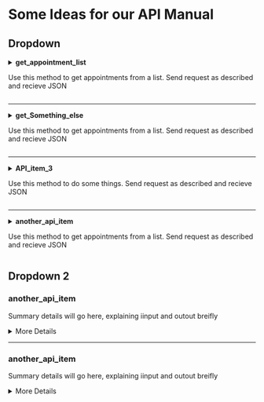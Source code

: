 # Some Ideas for our API Manual

## Dropdown

<details>
  <summary>
    <b>get_appointment_list</b>
    <p>Use this method to get appointments from a list. Send request as described and recieve JSON</p>
  </summary>
  <h3>Method:</h3>
  <p>Post</p>
  <h3>Request:</h3>
  <p>https://{{HOST}}/xxx/api/server/bla/bla/bla</p>
  <p>Body Param { "hostOrIp": "XXX.XX.XXX", "username": "admin" }
  <h3>Response:</h3>
  <pre>
  { "Status": "success", "statusCode": "10000", "statusMessage": "Operation Performed Successfully", "responseData": "... }
  </pre>
</details>
<hr>
<details>
  <summary>
    <b>get_Something_else</b>
    <p>Use this method to get appointments from a list. Send request as described and recieve JSON</p>
  </summary>
  <br>
  <h3>Method:</h3>
  <p>Post</p>
  <h3>Request:</h3>
  <p>https://{{HOST}}/xxx/api/server/bla/bla/bla</p>
  <p>Body Param { "hostOrIp": "XXX.XX.XXX", "username": "admin" }
  <h3>Response:</h3>
  <pre>{ "Status": "success", "statusCode": "10000", "statusMessage": "Operation Performed Successfully", "responseData": "... }</pre>
</details>
<hr>
<details>
  <summary>
    <b>API_item_3</b>
    <p>Use this method to do some things. Send request as described and recieve JSON</p>
  </summary>
  <br>
  **Method:**
  <pre>Post</pre>
  <h3>Request:</h3>
  <p>https://{{HOST}}/xxx/api/server/bla/bla/bla</p>
  <p>Body Param { "hostOrIp": "XXX.XX.XXX", "username": "admin" }
  <h3>Response:</h3>
  <p>{ "Status": "success", "statusCode": "10000", "statusMessage": "Operation Performed Successfully", "responseData": "... }</p>
</details>
<hr>
<details>
  <summary>
    <b>another_api_item</b>
    <p>Use this method to get appointments from a list. Send request as described and recieve JSON</p>
  </summary>
  <br>
  <h3>Method:</h3>
  <p>Post</p>
  <h3>Request:</h3>
  <p>https://{{HOST}}/xxx/api/server/bla/bla/bla</p>
  <p>Body Param { "hostOrIp": "XXX.XX.XXX", "username": "admin" }
  <h3>Response:</h3>
  <p>{ "Status": "success", "statusCode": "10000", "statusMessage": "Operation Performed Successfully", "responseData": "... }</p>
</details>

## Dropdown 2

### another_api_item
Summary details will go here, explaining iinput and outout breifly
<details>
  <summary>
    More Details
  </summary>
  <h3>Method:</h3>
  <p>Post</p>
  <h3>Request:</h3>
  <p>https://{{HOST}}/xxx/api/server/bla/bla/bla</p>
  <p>Body Param { "hostOrIp": "XXX.XX.XXX", "username": "admin" }
  <h3>Response:</h3>
  <p>{ "Status": "success", "statusCode": "10000", "statusMessage": "Operation Performed Successfully", "responseData": "... }</p>
</details>
<hr>

### another_api_item
Summary details will go here, explaining iinput and outout breifly
<details>
  <summary>
    More Details
  </summary>
  <h3>Method:</h3>
  <p>Post</p>
  <h3>Request:</h3>
  <p>https://{{HOST}}/xxx/api/server/bla/bla/bla</p>
  <p>Body Param { "hostOrIp": "XXX.XX.XXX", "username": "admin" }
  <h3>Response:</h3>
  <p>{ "Status": "success", "statusCode": "10000", "statusMessage": "Operation Performed Successfully", "responseData": "... }</p>
</details>
